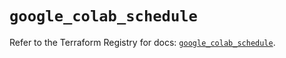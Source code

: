 # `google_colab_schedule`

Refer to the Terraform Registry for docs: [`google_colab_schedule`](https://registry.terraform.io/providers/hashicorp/google-beta/6.36.0/docs/resources/google_colab_schedule).
